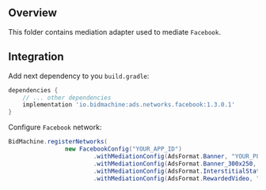 ## Overview

This folder contains mediation adapter used to mediate `Facebook`.

## Integration

Add next dependency to you `build.gradle`:

```groovy
dependencies {
    // ... other dependencies
    implementation 'io.bidmachine:ads.networks.facebook:1.3.0.1'
}
```

Configure `Facebook` network:

```java
BidMachine.registerNetworks(
                new FacebookConfig("YOUR_APP_ID")
                        .withMediationConfig(AdsFormat.Banner, "YOUR_PLACEMENT_ID")
                        .withMediationConfig(AdsFormat.Banner_300x250, "YOUR_PLACEMENT_ID")
                        .withMediationConfig(AdsFormat.InterstitialStatic, "YOUR_PLACEMENT_ID")
                        .withMediationConfig(AdsFormat.RewardedVideo, "YOUR_PLACEMENT_ID"));
```
